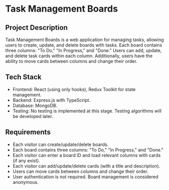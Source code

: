 # Task Management Boards

## Project Description

Task Management Boards is a web application for managing tasks, allowing users to create, update, and delete boards with tasks. Each board contains three columns: "To Do," "In Progress," and "Done." Users can add, update, and delete task cards within each column. Additionally, users have the ability to move cards between columns and change their order.

## Tech Stack

- Frontend: React (using only hooks), Redux Toolkit for state management.
- Backend: Express.js with TypeScript.
- Database: MongoDB.
- Testing: No testing is implemented at this stage. Testing algorithms will be developed later.

## Requirements

- Each visitor can create/update/delete boards.
- Each board contains three columns: "To Do," "In Progress," and "Done."
- Each visitor can enter a board ID and load relevant columns with cards (if any exist).
- Each visitor can add/update/delete cards (with a title and description).
- Users can move cards between columns and change their order.
- User authentication is not required. Board management is considered anonymous.

